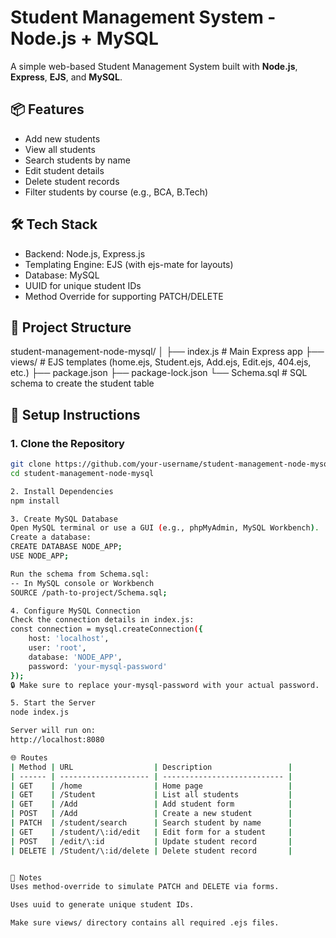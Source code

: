 # Student Management System - Node.js + MySQL

A simple web-based Student Management System built with **Node.js**, **Express**, **EJS**, and **MySQL**.

## 📦 Features

- Add new students
- View all students
- Search students by name
- Edit student details
- Delete student records
- Filter students by course (e.g., BCA, B.Tech)

## 🛠 Tech Stack

- Backend: Node.js, Express.js
- Templating Engine: EJS (with ejs-mate for layouts)
- Database: MySQL
- UUID for unique student IDs
- Method Override for supporting PATCH/DELETE

## 📁 Project Structure

student-management-node-mysql/
│
├── index.js # Main Express app
├── views/ # EJS templates (home.ejs, Student.ejs, Add.ejs, Edit.ejs, 404.ejs, etc.)
├── package.json
├── package-lock.json
└── Schema.sql # SQL schema to create the student table


## 🚀 Setup Instructions

### 1. Clone the Repository
```bash
git clone https://github.com/your-username/student-management-node-mysql.git
cd student-management-node-mysql

2. Install Dependencies
npm install

3. Create MySQL Database
Open MySQL terminal or use a GUI (e.g., phpMyAdmin, MySQL Workbench).
Create a database:
CREATE DATABASE NODE_APP;
USE NODE_APP;

Run the schema from Schema.sql:
-- In MySQL console or Workbench
SOURCE /path-to-project/Schema.sql;

4. Configure MySQL Connection
Check the connection details in index.js:
const connection = mysql.createConnection({
    host: 'localhost',
    user: 'root',
    database: 'NODE_APP',
    password: 'your-mysql-password'
});
🔒 Make sure to replace your-mysql-password with your actual password.

5. Start the Server
node index.js

Server will run on:
http://localhost:8080

🌐 Routes
| Method | URL                  | Description                 |
| ------ | -------------------- | --------------------------- |
| GET    | /home                | Home page                   |
| GET    | /Student             | List all students           |
| GET    | /Add                 | Add student form            |
| POST   | /Add                 | Create a new student        |
| PATCH  | /student/search      | Search student by name      |
| GET    | /student/\:id/edit   | Edit form for a student     |
| POST   | /edit/\:id           | Update student record       |
| DELETE | /Student/\:id/delete | Delete student record       |


📌 Notes
Uses method-override to simulate PATCH and DELETE via forms.

Uses uuid to generate unique student IDs.

Make sure views/ directory contains all required .ejs files.

